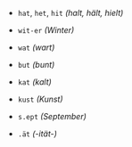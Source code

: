 

* `hat`, `het`, `hit` *(halt, hält, hielt)*
* `wit-er` *(Winter)*
* `wat` *(wart)*
* `but` *(bunt)*
* `kat` *(kalt)*
* `kust` *(Kunst)*

* `s.ept` *(September)*


* `.ät` *(-ität-)*
